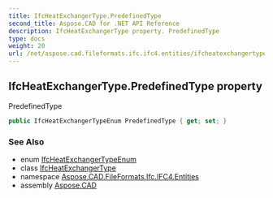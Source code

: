 ```yaml
---
title: IfcHeatExchangerType.PredefinedType
second_title: Aspose.CAD for .NET API Reference
description: IfcHeatExchangerType property. PredefinedType
type: docs
weight: 20
url: /net/aspose.cad.fileformats.ifc.ifc4.entities/ifcheatexchangertype/predefinedtype/
---
```

## IfcHeatExchangerType.PredefinedType property

PredefinedType

```csharp
public IfcHeatExchangerTypeEnum PredefinedType { get; set; }
```

### See Also

* enum [IfcHeatExchangerTypeEnum](../../../aspose.cad.fileformats.ifc.ifc4.types/ifcheatexchangertypeenum/)
* class [IfcHeatExchangerType](../)
* namespace [Aspose.CAD.FileFormats.Ifc.IFC4.Entities](../../ifcheatexchangertype/)
* assembly [Aspose.CAD](../../../)


